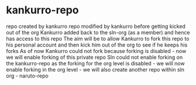 # kankurro-repo
repo created by kankurro
repo modified by kankurro before getting kicked out of the org
Kankurro added back to the sln-org (as a member) and hence has access to this repo
The aim will be to allow Kankurro to fork this repo to his personal account and then kick him out of the org to see if he keeps his forks
As of now Kankurro could not fork because forking is disabled - now we will enable forking of this private repo
Sln could not enable forking on the kankurro-repo as the forking for the org level is disabled - we will now enable forking in the org level - we will also create another repo within sln org - naruto-repo
